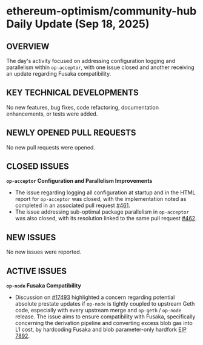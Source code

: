 # ethereum-optimism/community-hub Daily Update (Sep 18, 2025)
## OVERVIEW 
The day's activity focused on addressing configuration logging and parallelism within `op-acceptor`, with one issue closed and another receiving an update regarding Fusaka compatibility.

## KEY TECHNICAL DEVELOPMENTS

No new features, bug fixes, code refactoring, documentation enhancements, or tests were added.

## NEWLY OPENED PULL REQUESTS
No new pull requests were opened.

## CLOSED ISSUES

**`op-acceptor` Configuration and Parallelism Improvements**
*   The issue regarding logging all configuration at startup and in the HTML report for `op-acceptor` was closed, with the implementation noted as completed in an associated pull request [#461](https://github.com/ethereum-optimism/community-hub/issues/461).
*   The issue addressing sub-optimal package parallelism in `op-acceptor` was also closed, with its resolution linked to the same pull request [#462](https://github.com/ethereum-optimism/community-hub/issues/462).

## NEW ISSUES

No new issues were reported.

## ACTIVE ISSUES

**`op-node` Fusaka Compatibility**
*   Discussion on [#17493](https://github.com/ethereum-optimism/community-hub/issues/17493) highlighted a concern regarding potential absolute prestate updates if `op-node` is tightly coupled to upstream Geth code, especially with every upstream merge and `op-geth` / `op-node` release. The issue aims to ensure compatibility with Fusaka, specifically concerning the derivation pipeline and converting excess blob gas into L1 cost, by hardcoding Fusaka and blob parameter-only hardfork [EIP 7892](https://eips.ethereum.org/EIPS/eip-789).
